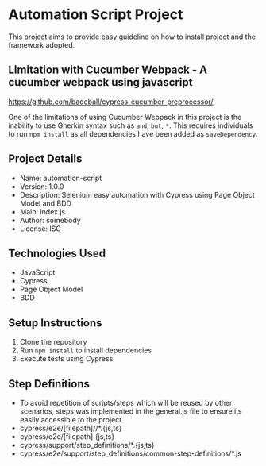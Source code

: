 # Automation Script Project

This project aims to provide easy guideline on how to install project and the framework adopted.

## Limitation with Cucumber Webpack - A cucumber webpack using javascript
https://github.com/badeball/cypress-cucumber-preprocessor/

One of the limitations of using Cucumber Webpack in this project is the inability to use Gherkin syntax such as `and`, `but`, `*`. 
This requires individuals to run `npm install` as all dependencies have been added as `saveDependency`.

## Project Details
- Name: automation-script
- Version: 1.0.0
- Description: Selenium easy automation with Cypress using Page Object Model and BDD
- Main: index.js
- Author: somebody
- License: ISC

## Technologies Used
- JavaScript
- Cypress
- Page Object Model
- BDD

## Setup Instructions
1. Clone the repository
2. Run `npm install` to install dependencies
3. Execute tests using Cypress

## Step Definitions
- To avoid repetition of scripts/steps which will be reused by other scenarios, steps was implemented in the general.js file to ensure its easily accessible to the project
- cypress/e2e/[filepath]//*.{js,ts}
- cypress/e2e/[filepath].{js,ts}
- cypress/support/step_definitions/*.{js,ts}
- cypress/e2e/support/step_definitions/common-step-definitions/*.js



